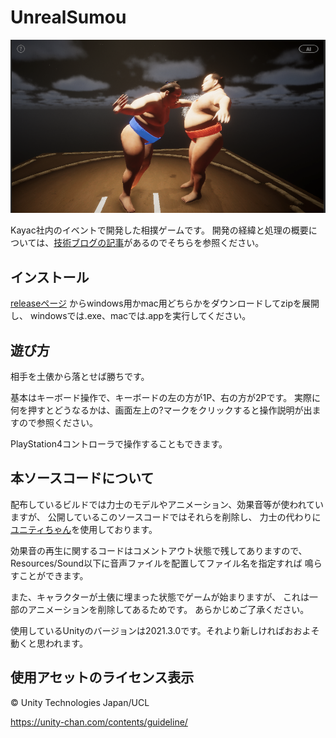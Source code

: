 # UnrealSumou

![screenShot.png](https://github.com/kayac/UnrealSumou/blob/4cb40c981bb881ad84665d324d258d833a384c38/screenShot.png)

Kayac社内のイベントで開発した相撲ゲームです。
開発の経緯と処理の概要については、[技術ブログの記事](https://techblog.kayac.com/sumo-game-memories)があるのでそちらを参照ください。

## インストール

[releaseページ](https://github.com/kayac/UnrealSumou/releases/tag/v0.0.1)
からwindows用かmac用どちらかをダウンロードしてzipを展開し、
windowsでは.exe、macでは.appを実行してください。

## 遊び方

相手を土俵から落とせば勝ちです。

基本はキーボード操作で、キーボードの左の方が1P、右の方が2Pです。
実際に何を押すとどうなるかは、画面左上の?マークをクリックすると操作説明が出ますので参照ください。

PlayStation4コントローラで操作することもできます。

## 本ソースコードについて

配布しているビルドでは力士のモデルやアニメーション、効果音等が使われていますが、
公開しているこのソースコードではそれらを削除し、
力士の代わりに[ユニティちゃん](https://unity-chan.com/)を使用しております。

効果音の再生に関するコードはコメントアウト状態で残してありますので、
Resources/Sound以下に音声ファイルを配置してファイル名を指定すれば
鳴らすことができます。

また、キャラクターが土俵に埋まった状態でゲームが始まりますが、
これは一部のアニメーションを削除してあるためです。
あらかじめご了承ください。

使用しているUnityのバージョンは2021.3.0です。それより新しければおおよそ動くと思われます。

## 使用アセットのライセンス表示

© Unity Technologies Japan/UCL

https://unity-chan.com/contents/guideline/

